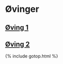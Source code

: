 # Øvinger

## [Øving 1](./oving1/oving1.pdf)

## [Øving 2](./oving2/oving2.pdf)
{% include gotop.html %}
